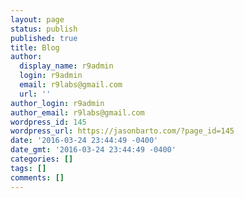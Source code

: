 ```yaml
---
layout: page
status: publish
published: true
title: Blog
author:
  display_name: r9admin
  login: r9admin
  email: r9labs@gmail.com
  url: ''
author_login: r9admin
author_email: r9labs@gmail.com
wordpress_id: 145
wordpress_url: https://jasonbarto.com/?page_id=145
date: '2016-03-24 23:44:49 -0400'
date_gmt: '2016-03-24 23:44:49 -0400'
categories: []
tags: []
comments: []
---
```


